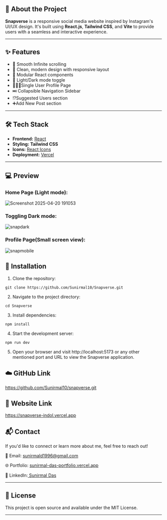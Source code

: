 
## 🚀 About the Project

**Snapverse** is a responsive social media website inspired by Instagram's UI/UX design. It's built using **React.js**, **Tailwind CSS**, and **Vite** to provide users with a seamless and interactive experience.

---

## ✨ Features

- 📜 Smooth Infinite scrolling
- 🎨 Clean, modern design with responsive layout
- 🧩 Modular React components
- 🌙 Light/Dark mode toggle
- 🧑🏻‍💼Single User Profile Page
- ⏭️ Collapsible Navigation Sidebar
- ⁉️Suggested Users section
- ➕Add New Post section

---

## 🛠 Tech Stack

- **Frontend:** [React](https://reactjs.org/)
- **Styling:**  **Tailwind CSS**
- **Icons:** [React Icons](https://react-icons.github.io/)
- **Deployment:** [Vercel](https://vercel.com/)

---

## 💻 Preview

### Home Page (Light mode):

![Screenshot 2025-04-20 191053](https://github.com/user-attachments/assets/4da35721-6886-4c1c-be0f-fc8cd5755898)

### Toggling Dark mode:

![snapdark](https://github.com/Sunirmal10/snapverse/assets/119140881/b3114875-668e-4fe2-b4ec-faa3d5d56092)

### Profile Page(Small screen view):

![snapmobile](https://github.com/Sunirmal10/snapverse/assets/119140881/a53e7bbb-d66c-447f-a005-9b7910060ba0)

##  🔧 Installation

1. Clone the repository:

```
git clone https://github.com/Sunirmal10/Snapverse.git
```

2. Navigate to the project directory:

```
cd Snapverse
```

3. Install dependencies:

```
npm install
```

4. Start the development server:

```
npm run dev
```

5. Open your browser and visit http://localhost:5173 or any other mentioned port and URL to view the Snapverse application.

## ☁️ GitHub Link

https://github.com/Sunirmal10/snapverse.git

## 🔗 Website Link

https://snapverse-indol.vercel.app

## 📬 Contact

If you'd like to connect or learn more about me, feel free to reach out!

📧 Email: sunirmald1996@gmail.com

🌐 Portfolio: [sunirmal-das-portfolio.vercel.app](https://sunirmal-das-portfolio.vercel.app/)

💼 LinkedIn:[ Sunirmal Das](https://www.linkedin.com/in/sunirmal-d-a420a4205/)

---

## 📝 License
This project is open source and available under the MIT License.

---
